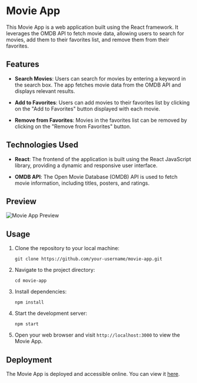 # Movie App

This Movie App is a web application built using the React framework. It leverages the OMDB API to fetch movie data, allowing users to search for movies, add them to their favorites list, and remove them from their favorites.

## Features

- **Search Movies**: Users can search for movies by entering a keyword in the search box. The app fetches movie data from the OMDB API and displays relevant results.

- **Add to Favorites**: Users can add movies to their favorites list by clicking on the "Add to Favorites" button displayed with each movie.

- **Remove from Favorites**: Movies in the favorites list can be removed by clicking on the "Remove from Favorites" button.

## Technologies Used

- **React**: The frontend of the application is built using the React JavaScript library, providing a dynamic and responsive user interface.

- **OMDB API**: The Open Movie Database (OMDB) API is used to fetch movie information, including titles, posters, and ratings.

## Preview

![Movie App Preview](preview_image_or_gif_url)

## Usage

1. Clone the repository to your local machine:

    ```
    git clone https://github.com/your-username/movie-app.git
    ```

2. Navigate to the project directory:

    ```
    cd movie-app
    ```

3. Install dependencies:

    ```
    npm install
    ```

4. Start the development server:

    ```
    npm start
    ```

5. Open your web browser and visit `http://localhost:3000` to view the Movie App.

## Deployment

The Movie App is deployed and accessible online. You can view it [here](deployment_link).

